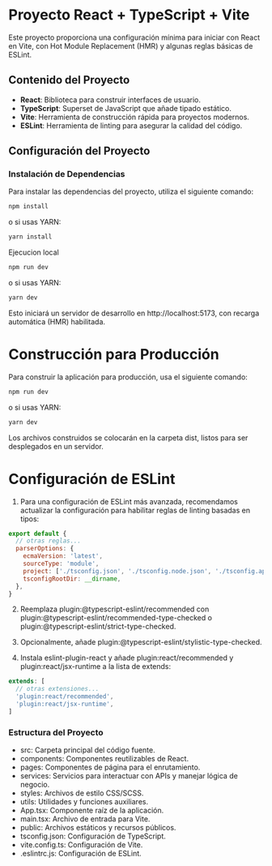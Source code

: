 # Proyecto React + TypeScript + Vite

Este proyecto proporciona una configuración mínima para iniciar con React en Vite, con Hot Module Replacement (HMR) y algunas reglas básicas de ESLint.

## Contenido del Proyecto

- **React**: Biblioteca para construir interfaces de usuario.
- **TypeScript**: Superset de JavaScript que añade tipado estático.
- **Vite**: Herramienta de construcción rápida para proyectos modernos.
- **ESLint**: Herramienta de linting para asegurar la calidad del código.

## Configuración del Proyecto

### Instalación de Dependencias

Para instalar las dependencias del proyecto, utiliza el siguiente comando:

```bash
npm install
```

o si usas YARN: 
```bash
yarn install
```

Ejecucion local
```bash
npm run dev
```

o si usas YARN: 
```bash
yarn dev
```

Esto iniciará un servidor de desarrollo en http://localhost:5173, con recarga automática (HMR) habilitada.



# Construcción para Producción

Para construir la aplicación para producción, usa el siguiente comando:

```bash
npm run dev
```

o si usas YARN: 
```bash
yarn dev
```

Los archivos construidos se colocarán en la carpeta dist, listos para ser desplegados en un servidor.

# Configuración de ESLint

1. Para una configuración de ESLint más avanzada, recomendamos actualizar la configuración para habilitar reglas de linting basadas en tipos:

```javascript
export default {
  // otras reglas...
  parserOptions: {
    ecmaVersion: 'latest',
    sourceType: 'module',
    project: ['./tsconfig.json', './tsconfig.node.json', './tsconfig.app.json'],
    tsconfigRootDir: __dirname,
  },
}
```

2. Reemplaza plugin:@typescript-eslint/recommended con plugin:@typescript-eslint/recommended-type-checked o plugin:@typescript-eslint/strict-type-checked.

3. Opcionalmente, añade plugin:@typescript-eslint/stylistic-type-checked.

4. Instala eslint-plugin-react y añade plugin:react/recommended y plugin:react/jsx-runtime a la lista de extends:
```javascript
extends: [
  // otras extensiones...
  'plugin:react/recommended',
  'plugin:react/jsx-runtime',
]

```


### Estructura del Proyecto
* src: Carpeta principal del código fuente.
* components: Componentes reutilizables de React.
* pages: Componentes de página para el enrutamiento.
* services: Servicios para interactuar con APIs y manejar lógica de negocio.
* styles: Archivos de estilo CSS/SCSS.
* utils: Utilidades y funciones auxiliares.
* App.tsx: Componente raíz de la aplicación.
* main.tsx: Archivo de entrada para Vite.
* public: Archivos estáticos y recursos públicos.
* tsconfig.json: Configuración de TypeScript.
* vite.config.ts: Configuración de Vite.
* .eslintrc.js: Configuración de ESLint.